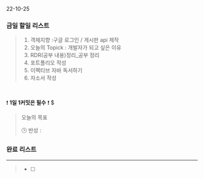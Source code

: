 22-10-25
### 금일 할일 리스트


>  1. 객체지향 :구글 로그인 / 게시판 api 제작
>  2. 오늘의 Topick : 개발자가 되고 싶은 이유
>  3. RDR(공부 내용)정리_공부 정리
>  4. 포트폴리오 작성
>  5. 이펙티브 자바 독서하기
>  6. 자소서 작성


<br/>

❗ **1일 1커밋은 필수** ❗
$
> 오늘의 목표
>
> 🕒 반성 :
>

### 완료 리스트

---
> - [ ]